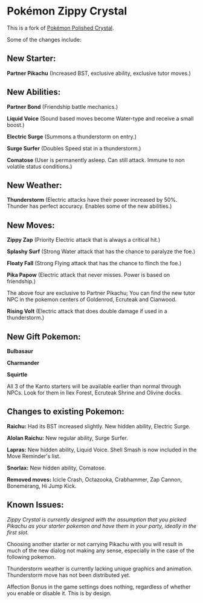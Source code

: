 # Pokémon Zippy Crystal

This is a fork of [Pokémon Polished Crystal](https://github.com/Rangi42/polishedcrystal).

Some of the changes include:

## New Starter:

**Partner Pikachu**
(Increased BST, exclusive ability, exclusive tutor moves.)

## New Abilities:

**Partner Bond**
(Friendship battle mechanics.)

**Liquid Voice**
(Sound based moves become Water-type and receive a small boost.)

**Electric Surge**
(Summons a thunderstorm on entry.)

**Surge Surfer**
(Doubles Speed stat in a thunderstorm.)

**Comatose**
(User is permanently asleep. Can still attack. Immune to non volatile status conditions.)

## New Weather:

**Thunderstorm**
(Electric attacks have their power increased by 50%. Thunder has perfect accuracy. Enables some of the new abilities.)

## New Moves:

**Zippy Zap**
(Priority Electric attack that is always a critical hit.)

**Splashy Surf**
(Strong Water attack that has the chance to paralyze the foe.)

**Floaty Fall**
(Strong Flying attack that has the chance to flinch the foe.)

**Pika Papow**
(Electric attack that never misses.  Power is based on friendship.)

The above four are exclusive to Partner Pikachu; You can find the new tutor NPC in the pokemon centers of Goldenrod, Ecruteak and Cianwood. 

**Rising Volt**
(Electric attack that does double damage if used in a thunderstorm.)

## New Gift Pokemon:

**Bulbasaur**

**Charmander**

**Squirtle**

All 3 of the Kanto starters will be available earlier than normal through NPCs. Look for them in Ilex Forest, Ecruteak Shrine and Olivine docks. 

## Changes to existing Pokemon:

**Raichu:**
Had its BST increased slightly. New hidden ability, Electric Surge.

**Alolan Raichu:**
New regular ability, Surge Surfer. 

**Lapras:**
New hidden ability, Liquid Voice. 
Shell Smash is now included in the Move Reminder's list. 

**Snorlax:**
New hidden ability, Comatose. 

**Removed moves:**
Icicle Crash, Octazooka, Crabhammer, Zap Cannon, Bonemerang, Hi Jump Kick.

## Known Issues:

*Zippy Crystal is currently designed with the assumption that you picked Pikachu as your starter pokemon and have them in your party, ideally in the first slot.* 

Choosing another starter or not carrying Pikachu with you will result in much of the new dialog not making any sense, especially in the case of the following pokemon. 

Thunderstorm weather is currently lacking unique graphics and animation.
Thunderstorm move has not been distributed yet. 

Affection Bonus in the game settings does nothing, regardless of whether you enable or disable it. This is by design. 

